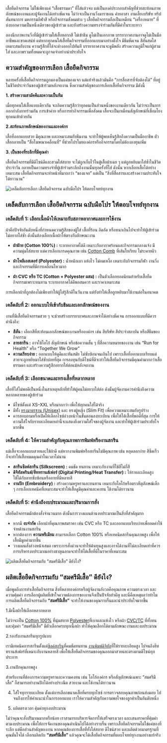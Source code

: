 เสื้อยืดกิจกรรม ไม่ใช่เพียงแค่ “เสื้อธรรมดา” ที่ใส่แล้วจบ แต่เป็นองค์ประกอบสำคัญที่ช่วยสะท้อนภาพลักษณ์ของงานและผู้จัดงานได้อย่างชัดเจน ไม่ว่าจะเป็นงานวิ่งมาราธอน ค่ายอาสา งานเลี้ยงบริษัท ทริปสันทนาการ มหกรรมกีฬาสี หรือกิจกรรมสังคมต่าง ๆ เสื้อยืดกิจกรรมถือเป็นเหมือน “เครื่องหมาย” ที่บ่งบอกความเป็นหนึ่งเดียวของผู้เข้าร่วม และยังสร้างความทรงจำร่วมกันที่มีค่าในระยะยาว

ลองนึกภาพงานวิ่งที่มีผู้เข้าร่วมใส่เสื้อหลากสี ไม่เข้าธีม ดูไม่เป็นเอกภาพ บรรยากาศงานอาจดูไม่เป็นมืออาชีพและขาดเสน่ห์ แต่หากทุกคนใส่เสื้อยืดกิจกรรมที่ออกแบบมาอย่างตั้งใจ มีธีมชัดเจน สีสันสดใส เหมาะสมกับงาน ความรู้สึกที่ได้จะต่างออกไปทันที บรรยากาศงานจะดูมีพลัง สร้างความภูมิใจแก่ผู้สวมใส่ และภาพรวมทั้งหมดจะถูกจดจำอย่างน่าประทับใจ

## ความสำคัญของการเลือก เสื้อยืดกิจกรรม

หลายครั้งที่เสื้อยืดกิจกรรมถูกมองเป็นแค่ของแจก แต่แท้จริงแล้วมันคือ “การสื่อสารที่จับต้องได้” ที่อยู่ในชีวิตประจำวันของผู้เข้าร่วมหลังจบงาน ซึ่งความสำคัญของการเลือกเสื้อยืดกิจกรรม มีดังนี้

**1. สร้างความสามัคคีและความเป็นทีม**

เมื่อทุกคนใส่เสื้อแบบเดียวกัน จะเกิดความรู้สึกว่าทุกคนเป็นส่วนหนึ่งของงานเดียวกัน ไม่ว่าจะเป็นการออกกำลังกายร่วมกัน การเข้าค่าย หรือการทำกิจกรรมเพื่อสังคม เสื้อจะเป็นเหมือนสัญลักษณ์ที่เชื่อมโยงทุกคนเข้าด้วยกัน

**2.สะท้อนภาพลักษณ์ของงานและองค์กร**

เสื้อที่ออกแบบสวย มีคุณภาพ และเหมาะสมกับธีมงาน จะทำให้ผู้พบเห็นรู้สึกถึงความเป็นมืออาชีพ ตัวเสื้อกลายเป็น “สื่อโฆษณาเคลื่อนที่” ที่ช่วยโปรโมทองค์กรหรือกิจกรรมโดยไม่ต้องลงทุนเพิ่ม

**3. เป็นของที่ระลึกที่มีคุณค่า**

เสื้อยืดกิจกรรมที่มีดีไซน์ดีและสวมใส่สบาย จะไม่ถูกเก็บไว้ในตู้เสื้อผ้าเฉย ๆ แต่ถูกหยิบมาใส่ซ้ำในชีวิตประจำวัน กลายเป็นความทรงจำที่ผู้เข้าร่วมระลึกถึงงานนั้นทุกครั้งที่ใส่
ดังนั้น หากเลือกเสื้อได้อย่างเหมาะสม เสื้อยืดกิจกรรมจะทำหน้าที่มากกว่า “ของแจก” แต่เป็น “สิ่งที่สื่อสารและสร้างความประทับใจได้ยาวนาน”

![เคล็ดลับการเลือก เสื้อยืดกิจกรรม ฉบับมือโปร ให้ตอบโจทย์ทุกงาน](/blog/tips-for-choosing-activity-t-shirts-1.webp)

## เคล็ดลับการเลือก เสื้อยืดกิจกรรม ฉบับมือโปร ให้ตอบโจทย์ทุกงาน

### เคล็ดลับที่ 1: เลือกเนื้อผ้าให้เหมาะกับสภาพอากาศและการใช้งาน

ผ้าคือปัจจัยอันดับหนึ่งที่กำหนดความรู้สึกของผู้ใส่ เสื้อที่ร้อน อึดอัด หรือหนาเกินไปจะทำให้ผู้เข้าร่วมไม่อยากใส่ซ้ำ ดังนั้นต้องเลือกเนื้อผ้าให้ตรงกับลักษณะงาน

- **ผ้าฝ้าย (Cotton 100%) :** ระบายอากาศได้ดี เหมาะกับอากาศร้อนและกิจกรรมกลางแจ้ง มีความนุ่มใส่สบาย แต่ควรเลือกเกรดคุณภาพ เช่น [Cotton Comb](cotton-comb-20-t-shirt) ที่เส้นใยเรียบ ไม่ระคายผิว

- **ผ้าโพลีเอสเตอร์ (Polyester) :** น้ำหนักเบา แห้งไว ไม่อมเหงื่อ เหมาะกับกิจกรรมกีฬา งานวิ่ง และกิจกรรมที่มีการเคลื่อนไหวมาก
- **ผ้า CVC หรือ TC (Cotton + Polyester ผสม) :** เป็นตัวเลือกยอดนิยมสำหรับเสื้อยืดกิจกรรมเพราะทนทาน ระบายอากาศได้ดีพอสมควร และราคาเหมาะสม

การเลือกผ้าที่ถูกต้องไม่เพียงทำให้ผู้ใส่รู้สึกดีในวันงาน แต่ยังทำให้เสื้อถูกหยิบมาใช้งานต่อในอนาคต

### เคล็ดลับที่ 2: ออกแบบให้เข้ากับธีมและเอกลักษณ์ของงาน

งานที่มีเสื้อยืดกิจกรรมสวย ๆ จะช่วยสร้างบรรยากาศและภาพจำได้อย่างชัดเจน การออกแบบที่ดีควรคำนึงถึง:

- **สีสัน :** เลือกสีที่สะท้อนเอกลักษณ์ของงานหรือองค์กร เช่น สีบริษัท สีประจำสถาบัน หรือสีธีมของกิจกรรม
- **ลายสกรีน :** อาจใช้โลโก้ สัญลักษณ์ หรือข้อความสั้น ๆ ที่สื่อความหมายของงาน เช่น “Run for Health” หรือ “Together We Grow”
- **ความเรียบง่าย :** ออกแบบให้ดูดีและทันสมัย ไม่ซับซ้อนจนเกินไป เพราะเสื้อที่ออกแบบเรียบแต่สวยจะถูกหยิบมาใส่ซ้ำบ่อยที่สุด
การลงทุนกับดีไซน์ที่ดีจะทำให้เสื้อยืดกิจกรรมมีคุณค่ามากกว่าเสื้อธรรมดา และสร้างความรู้สึกอยากใส่ต่อแม้หลังจบงาน

### เคล็ดลับที่ 3: เลือกขนาดและทรงเสื้อที่หลากหลาย

เสื้อที่ใส่ไม่พอดีเป็นหนึ่งในสาเหตุหลักที่ทำให้ผู้คนไม่อยากใส่ต่อ ดังนั้นผู้จัดงานควรคำนึงถึงความหลากหลายของผู้เข้าร่วม

- มีไซซ์ตั้งแต่ XS–XXL หรือมากกว่า เพื่อให้ทุกคนใส่ได้จริง
- มีทั้ง [ทรงมาตรฐาน (Unisex)](https://www.krungsri.com/th/plearn-plearn/fashion-unisex-without-borders)  และ ทรงผู้หญิง (Slim Fit) เพื่อความเหมาะสมกับรูปร่าง
- ควรสอบถามหรือเปิดให้เลือกไซซ์ล่วงหน้าในขั้นตอนลงทะเบียน เพื่อให้ได้เสื้อที่พอดีที่สุด
การให้ความใส่ใจกับรายละเอียดเหล่านี้จะแสดงถึงความใส่ใจของผู้จัดงาน และทำให้ผู้เข้าร่วมประทับใจมากขึ้น

### เคล็ดลับที่ 4: ให้ความสำคัญกับคุณภาพการพิมพ์หรืองานสกรีน

แม้เสื้อจะออกแบบสวยและใช้ผ้าดี แต่หากงานพิมพ์หรือสกรีนไม่มีคุณภาพ เช่น หลุดลอกง่าย สีซีดเร็ว ก็จะทำให้เสื้อหมดคุณค่าในเวลาไม่นาน

- **สกรีนซิลค์สกรีน (Silkscreen) :** คมชัด ทนทาน เหมาะกับงานที่ใช้สีไม่กี่สี
- **ดิจิทัลพรินต์/ฮีททรานส์เฟอร์ (Digital Printing/Heat Transfer) :** ให้รายละเอียดสูง ใช้ได้กับลายซับซ้อนหรือลายที่มีหลายสี
- **งานปัก (Embroidery) :** สร้างความหรูหราและทนทาน เหมาะกับโลโก้หรือตราสัญลักษณ์เล็ก ๆ
การเลือกเทคนิคที่เหมาะสมจะทำให้เสื้อดูมีคุณค่าและคงทน ใช้งานได้ยาวนาน

### เคล็ดลับที่ 5: คำนึงถึงงบประมาณและปริมาณการสั่ง

เสื้อยืดกิจกรรมมักต้องสั่งจำนวนมาก ดังนั้นการวางแผนด้านงบประมาณเป็นสิ่งที่สำคัญมาก

- หากมี **งบจำกัด** เลือกผ้าที่คุณภาพสมราคา เช่น CVC หรือ TC และออกแบบเรียบง่ายเพื่อลดค่าใช้จ่ายด้านงานสกรีน
- หากต้องการ **ความพรีเมียม** สามารถเลือก Cotton 100% หรือเทคนิคสกรีนคุณภาพสูง เพื่อให้เสื้อมีมูลค่ามากขึ้น
- วางแผนสั่งล่วงหน้าเสมอ เพราะการสั่งด่วนจะทำให้ต้นทุนสูงและอาจได้งานที่ไม่ละเอียดเท่าที่ควร
การบริหารงบประมาณอย่างชาญฉลาดจะทำให้ได้เสื้อที่ดีในราคาที่เหมาะสม

![ผลิตเสื้อยืดกิจกรรมกับ “สมศรีมีเสื้อ” ดียังไง?](/blog/tips-for-choosing-activity-t-shirts-2.webp)

## ผลิตเสื้อยืดกิจกรรมกับ “สมศรีมีเสื้อ” ดียังไง?

เมื่อพูดถึงการทำเสื้อยืดกิจกรรม สิ่งที่หลายองค์กรหรือผู้จัดงานกังวลคือคุณภาพ ความตรงเวลา และความคุ้มค่า การเลือกผู้ผลิตที่เข้าใจความต้องการของงานจึงเป็นปัจจัยสำคัญ และนี่คือเหตุผลว่าทำไมการผลิตเสื้อยืดกิจกรรมกับ 
**“สมศรีมีเสื้อ”** จะทำให้งานของคุณราบรื่นและน่าประทับใจมากขึ้น

1.มีเนื้อผ้าให้เลือกหลากหลาย

ไม่ว่าจะเป็น [Cotton 100%](what-is-cotton-and-why-should-you-choose-it) ที่นุ่มสบาย  [Polyester](what-is-polyester-fabric-used-for)ที่เบาและแห้งไว หรือผ้า [CVC/](what-is-cvc-fabric)[TC](what-is-tc-fabric-what-type-of-fabric) ที่ทั้งทนและคุ้มค่า “สมศรีมีเสื้อ” มีตัวเลือกครบทุกเนื้อผ้า ทำให้คุณเลือกได้ตามลักษณะงานและงบประมาณ

2.รองรับงานสกรีนทุกรูปแบบ

เรามีเทคนิคการสกรีนตั้งแต่[ซิลค์สกรีน](what-is-silks-creen)ที่คมชัดทนทาน [งานพิมพ์ดิจิทัล](what-is-dtg-screen)ที่ให้รายละเอียดสูง ไปจนถึงฮีททรานส์เฟอร์ที่เหมาะกับงานหลายสี เพื่อให้เสื้อยืดกิจกรรมของคุณออกมาสวยและตรงตามดีไซน์ทุกประการ

3.งานปักคุณภาพสูง

สำหรับงานที่ต้องการความหรูหราและความคงทน เช่น โลโก้องค์กร หรือสัญลักษณ์เฉพาะ “สมศรีมีเสื้อ” ก็สามารถทำงานปักได้อย่างประณีต สวยงาม และใช้งานได้ยาวนาน

4. ใส่ใจทุกรายละเอียด
ตั้งแต่การเลือกขนาดเสื้อที่ครบทุกไซซ์ การตรวจสอบคุณภาพก่อนส่งมอบ ไปจนถึงการให้คำแนะนำในการออกแบบ เราให้ความสำคัญกับความพอใจของลูกค้าเป็นอันดับหนึ่ง

5. ผลิตตรงเวลา คุ้มค่าทุกงบประมาณ 

ไม่ว่าคุณจะสั่งปริมาณมากหรือน้อย เราสามารถบริหารจัดการให้เสร็จตรงเวลา และเสนอราคาที่คุ้มค่าตามงบประมาณ เพื่อให้การจัดงานของคุณดำเนินไปได้อย่างราบรื่น
เพราะเสื้อยืดกิจกรรมไม่ใช่แค่ของที่ระลึก แต่คือส่วนสำคัญของงาน หากคุณต้องการเสื้อที่ทั้งใส่สบาย ดีไซน์สวย และผลิตด้วยมาตรฐานที่คุณมั่นใจได้ เลือกผลิตกับ **“สมศรีมีเสื้อ”** แล้วคุณจะได้เสื้อยืดกิจกรรมที่ตอบโจทย์ทุกงานอย่างแท้จริง
